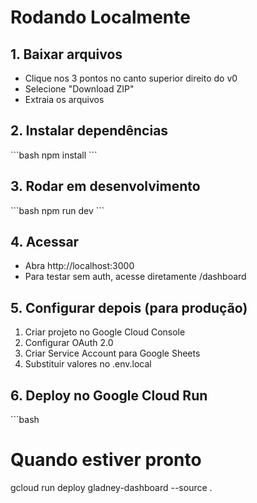 # Rodando Localmente

## 1. Baixar arquivos
- Clique nos 3 pontos no canto superior direito do v0
- Selecione "Download ZIP"
- Extraia os arquivos

## 2. Instalar dependências
\`\`\`bash
npm install
\`\`\`

## 3. Rodar em desenvolvimento
\`\`\`bash
npm run dev
\`\`\`

## 4. Acessar
- Abra http://localhost:3000
- Para testar sem auth, acesse diretamente /dashboard

## 5. Configurar depois (para produção)
1. Criar projeto no Google Cloud Console
2. Configurar OAuth 2.0
3. Criar Service Account para Google Sheets
4. Substituir valores no .env.local

## 6. Deploy no Google Cloud Run
\`\`\`bash
# Quando estiver pronto
gcloud run deploy gladney-dashboard --source .
